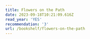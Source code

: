 ```yaml
---
title: Flowers on the Path
date: 2023-09-18T10:21:09.616Z
read_year: 'YES'
recommendation: '3'
url: /bookshelf/flowers-on-the-path
---
```


